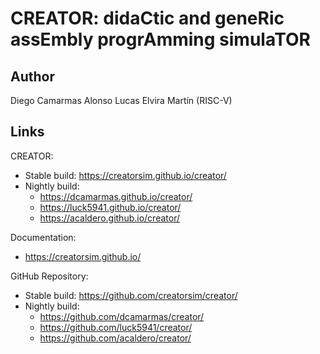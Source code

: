 # CREATOR: didaCtic and geneRic assEmbly progrAmming simulaTOR

## Author
Diego Camarmas Alonso
Lucas Elvira Martín (RISC-V)

## Links
CREATOR:
   * Stable  build: https://creatorsim.github.io/creator/
   * Nightly build:
     * https://dcamarmas.github.io/creator/
     * https://luck5941.github.io/creator/
     * https://acaldero.github.io/creator/

Documentation:
   * https://creatorsim.github.io/

GitHub Repository:
   * Stable  build: https://github.com/creatorsim/creator/
   * Nightly build: 
     * https://github.com/dcamarmas/creator/
     * https://github.com/luck5941/creator/
     * https://github.com/acaldero/creator/

